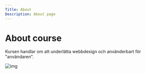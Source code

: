 ```yaml
---
Title: About
Description: About page
---
```


About course
=============================

Kursen handlar om att underlätta webbdesign och använderbart för "användaren".

![img](image/meme.jpg)
